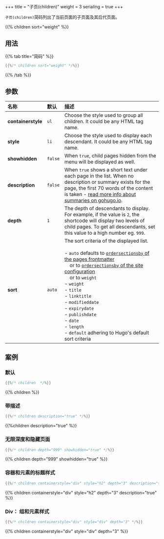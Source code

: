 +++
title = "子页(children)"
weight = 3
serialing = true
+++

`子页(children)`简码列出了当前页面的子页面及其后代页面。

{{% children sort="weight" %}}

## 用法

{{% tab title="简码" %}}

````go
{{%/* children sort="weight" */%}}
````

{{% /tab %}}

## 参数
| 名称|默认 | 描述 |
|:----|:-----|:-----|
| **containerstyle** | `ul`              | Choose the style used to group all children. It could be any HTML tag name. |
| **style**          | `li`              | Choose the style used to display each descendant. It could be any HTML tag name. |
| **showhidden**     | `false`           | When `true`, child pages hidden from the menu will be displayed as well. |
| **description**    | `false`           | When `true` shows a short text under each page in the list. When no description or summary exists for the page, the first 70 words of the content is taken - [read more info about summaries on gohugo.io](https://gohugo.io/content/summaries/). |
| **depth**          | `1`               | The depth of descendants to display. For example, if the value is `2`, the shortcode will display two levels of child pages.  To get all descendants, set this value to a high  number eg. `999`. |
| **sort**           | `auto`            | The sort criteria of the displayed list.<br><br>- `auto` defaults to [`ordersectionsby` of the pages frontmatter]()<br>&nbsp;&nbsp;&nbsp;&nbsp;or to [`ordersectionsby` of the site configuration]()<br>&nbsp;&nbsp;&nbsp;&nbsp;or to `weight`<br>- `weight`<br>- `title`<br>- `linktitle`<br>- `modifieddate`<br>- `expirydate`<br>- `publishdate`<br>- `date`<br>- `length`<br>- `default` adhering to Hugo's default sort criteria|

## 案例

### 默认

````go
{{%/* children  */%}}
````

{{% children %}}

### 带描述

````go
{{%/* children description="true" */%}}
````

{{%children description="true" %}}

### 无限深度和隐藏页面

````go
{{%/* children depth="999" showhidden="true" */%}}
````

{{% children depth="999" showhidden="true" %}}

### 容器和元素的标题样式

````go
{{%/* children containerstyle="div" style="h2" depth="3" description="true" */%}}
````

{{% children containerstyle="div" style="h2" depth="3" description="true" %}}

### Div： 组和元素样式

````go
{{%/* children containerstyle="div" style="div" depth="3" */%}}
````

{{% children containerstyle="div" style="div" depth="3" %}}
